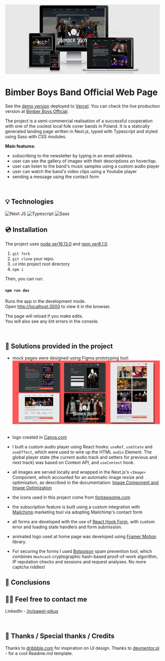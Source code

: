 ![screenshots of bimber-boys-official](./wireframes/readme/pages_all_devices.PNG)

# Bimber Boys Band Official Web Page

See the [demo version](https://bimberboys-official.vercel.app/) deployed to [Vercel](https://vercel.com/). You can check the live production version at [Bimber Boys Official](https://bimberboys.pl).

The project is a semi-commercial realisation of a successful cooperation with one of the coolest local folk cover bands in Poland. It is a statically generated landing page written in Next.js, typed with Typescript and styled using Sass with CSS modules.

**Main features**:

- subscribing to the newsletter by typing in an email address.
- user can see the gallery of images with their descriptions on hover/tap.
- user can listen to the band's music samples using a custom audio player
- user can watch the band's video clips using a Youtube player
- sending a message using the contact form

&nbsp;

## 💡 Technologies

![Next JS](https://img.shields.io/badge/Next-black?style=for-the-badge&logo=next.js&logoColor=white)
![Typescript](https://img.shields.io/badge/TypeScript-007ACC?style=for-the-badge&logo=typescript&logoColor=white)
![Sass](https://img.shields.io/badge/SASS-hotpink.svg?style=for-the-badge&logo=SASS&logoColor=white)
&nbsp;

## 💿 Installation

The project uses [node ver16.13.0](https://nodejs.org/en/) and [npm ver8.1.0](https://www.npmjs.com/).

1. `git fork`
2. `git clone` your repo.
3. `cd` into project root directory
4. `npm i`

Then, you can run:

#### `npm run dev`

Runs the app in the development mode.\
Open [http://localhost:3000](http://localhost:3000) to view it in the browser.

The page will reload if you make edits.\
You will also see any lint errors in the console.

&nbsp;

## 🤔 Solutions provided in the project

- mock pages were designed using Figma prototyping tool:
  &nbsp;
  ![figma mocks](./wireframes/figma/figma-mocks.jpg)
  &nbsp;

- logo created in [Canva.com](https://canva.com)
- I built a custom audio player using React hooks: `useRef`, `useState` and `useEffect`, which were used to wire up the HTML `audio` Element. The global player state (the current audio track and setters for previous and next track) was based on Context API, and `useContext` hook.
- all images are served locally and wrapped in the Next.js's `<Image>` Component, which accounted for an automatic image resize and optimisation, as described in the documentation: [Image Component and Image Optimization](https://nextjs.org/docs/basic-features/image-optimization)
- the icons used in this project come from [fontawsome.com](https://fontawesome.com/)
- the subscription feature is built using a custom integration with [Mailchimp](https://mailchimp.com/) marketing tool via adopting Mailchimp's contact form
- all forms are developed with the use of [React Hook Form](https://react-hook-form.com/), with custom error and loading state handlers and form submission.
- animated logo used at home page was developed using [Framer Motion](https://www.framer.com/motion/) library.
- For securing the forms I used [Botpoison](https://botpoison.com/) spam prevention tool, which combines `Hashcash` cryptographic hash-based proof-of-work algorithm, IP reputation checks and sessions and request analyses. No more captcha riddles!

## 💭 Conclusions

## 🙋‍♂️ Feel free to contact me

LinkedIn - [/in/pawel-pikus](https://www.linkedin.com/in/pawel-pikus/)

&nbsp;

## 👏 Thanks / Special thanks / Credits

Thanks to [dribbble.com](https://dribbble.com/) for inspiration on UI design.
Thanks to [devmentor.pl](https://devmentor.pl/) - for a cool Readme.md template.
